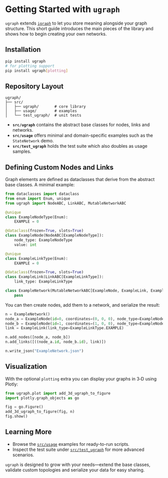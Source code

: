 # Getting Started with `ugraph`

`ugraph` extends [`igraph`](https://igraph.org/) to let you store meaning alongside your graph structure. This short guide introduces the main pieces of the library and shows how to begin creating your own networks.

## Installation

```bash
pip install ugraph
# for plotting support
pip install ugraph[plotting]
```

## Repository Layout

```
ugraph/
├── src/
│   ├── ugraph/       # core library
│   ├── usage/        # examples
│   └── test_ugraph/  # unit tests
```
- **`src/ugraph`** contains the abstract base classes for nodes, links and networks.
- **`src/usage`** offers minimal and domain-specific examples such as the `StateNetwork` demo.
- **`src/test_ugraph`** holds the test suite which also doubles as usage samples.

## Defining Custom Nodes and Links

Graph elements are defined as dataclasses that derive from the abstract base classes. A minimal example:

```python
from dataclasses import dataclass
from enum import Enum, unique
from ugraph import NodeABC, LinkABC, MutableNetworkABC

@unique
class ExampleNodeType(Enum):
    EXAMPLE = 0

@dataclass(frozen=True, slots=True)
class ExampleNode(NodeABC[ExampleNodeType]):
    node_type: ExampleNodeType
    value: int

@unique
class ExampleLinkType(Enum):
    EXAMPLE = 0

@dataclass(frozen=True, slots=True)
class ExampleLink(LinkABC[ExampleLinkType]):
    link_type: ExampleLinkType

class ExampleNetwork(MutableNetworkABC[ExampleNode, ExampleLink, ExampleNodeType, ExampleLinkType]):
    pass
```

You can then create nodes, add them to a network, and serialize the result:

```python
n = ExampleNetwork()
node_a = ExampleNode(id=0, coordinates=(0, 0, 0), node_type=ExampleNodeType.EXAMPLE, value=42)
node_b = ExampleNode(id=1, coordinates=(1, 0, 0), node_type=ExampleNodeType.EXAMPLE, value=7)
link = ExampleLink(link_type=ExampleLinkType.EXAMPLE)

n.add_nodes([node_a, node_b])
n.add_links([((node_a.id, node_b.id), link)])

n.write_json("ExampleNetwork.json")
```

## Visualization

With the optional `plotting` extra you can display your graphs in 3‑D using Plotly:

```python
from ugraph.plot import add_3d_ugraph_to_figure
import plotly.graph_objects as go

fig = go.Figure()
add_3d_ugraph_to_figure(fig, n)
fig.show()
```

## Learning More

- Browse the [`src/usage`](https://github.com/WonJayne/ugraph/tree/main/src/usage) examples for ready-to-run scripts.
- Inspect the test suite under [`src/test_ugraph`](https://github.com/WonJayne/ugraph/tree/main/src/test_ugraph) for more advanced scenarios.

`ugraph` is designed to grow with your needs—extend the base classes, validate custom topologies and serialize your data for easy sharing.
